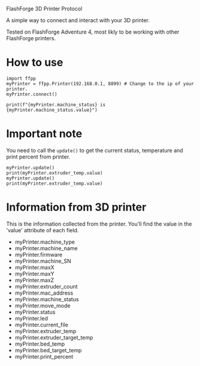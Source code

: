 FlashForge 3D Printer Protocol

A simple way to connect and interact with your 3D printer.

Tested on FlashForge Adventure 4, most likly to be working with other FlashForge printers.

# How to use
```
import ffpp
myPrinter = ffpp.Printer(192.168.0.1, 8899) # Change to the ip of your printer.
myPrinter.connect()

print(f"{myPrinter.machine_status} is {myPrinter.machine_status.value}")
```

# Important note
You need to call the `update()` to get the current status, temperature and print percent from printer.
```
myPrinter.update()
print(myPrinter.extruder_temp.value)
myPrinter.update()
print(myPrinter.extruder_temp.value)
```

# Information from 3D printer
This is the information collected from the printer.
You'll find the value in the 'value' attribute of each field.
- myPrinter.machine_type
- myPrinter.machine_name
- myPrinter.firmware
- myPrinter.machine_SN
- myPrinter.maxX
- myPrinter.maxY
- myPrinter.maxZ
- myPrinter.extruder_count
- myPrinter.mac_address
- myPrinter.machine_status
- myPrinter.move_mode
- myPrinter.status
- myPrinter.led
- myPrinter.current_file
- myPrinter.extruder_temp
- myPrinter.extruder_target_temp
- myPrinter.bed_temp
- myPrinter.bed_target_temp
- myPrinter.print_percent